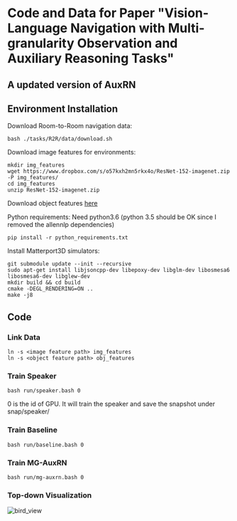 # Code and Data for Paper "Vision-Language Navigation with Multi-granularity Observation and Auxiliary Reasoning Tasks" 

## A updated version of AuxRN

## Environment Installation
Download Room-to-Room navigation data:
```
bash ./tasks/R2R/data/download.sh
```

Download image features for environments:
```
mkdir img_features
wget https://www.dropbox.com/s/o57kxh2mn5rkx4o/ResNet-152-imagenet.zip -P img_features/
cd img_features
unzip ResNet-152-imagenet.zip
```

Download object features [here](https://drive.google.com/drive/folders/1u5cSqFOKaleQWc9puv3hzRPqKLi43R_c?usp=sharing)

Python requirements: Need python3.6 (python 3.5 should be OK since I removed the allennlp dependencies)
```
pip install -r python_requirements.txt
```

Install Matterport3D simulators:
```
git submodule update --init --recursive 
sudo apt-get install libjsoncpp-dev libepoxy-dev libglm-dev libosmesa6 libosmesa6-dev libglew-dev
mkdir build && cd build
cmake -DEGL_RENDERING=ON ..
make -j8
```

## Code

### Link Data
```
ln -s <image feature path> img_features
ln -s <object feature path> obj_features
```

### Train Speaker
```
bash run/speaker.bash 0
```
0 is the id of GPU. It will train the speaker and save the snapshot under snap/speaker/

### Train Baseline
```
bash run/baseline.bash 0
```

### Train MG-AuxRN 
```
bash run/mg-auxrn.bash 0
```

### Top-down Visualization
![bird_view](./visualizations/bird_view.png)
